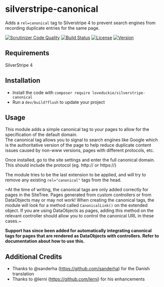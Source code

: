 # silverstripe-canonical

Adds a `rel=canonical` tag to Silverstripe 4 to prevent search engines from recording duplicate entries for the same page.

[![Scrutinizer Code Quality](https://scrutinizer-ci.com/g/loveduckie/silverstripe-canonical/badges/quality-score.png?b=master)](https://scrutinizer-ci.com/g/loveduckie/silverstripe-canonical/?branch=master)
[![Build Status](https://scrutinizer-ci.com/g/loveduckie/silverstripe-canonical/badges/build.png?b=master)](https://scrutinizer-ci.com/g/loveduckie/silverstripe-canonical/build-status/master)
[![License](https://img.shields.io/badge/License-BSD%203--Clause-blue.svg)](LICENSE.md)
[![Version](http://img.shields.io/packagist/v/loveduckie/silverstripe-canonical.svg?style=flat)](https://packagist.org/packages/loveduckie/silverstripe-canonical)

## Requirements

SilverStripe 4

## Installation

* Install the code with `composer require loveduckie/silverstripe-canonical`
* Run a `dev/build?flush` to update your project

## Usage

This module adds a simple canonical tag to your pages to allow for the specification of the default domain.  
The canonical tag allows you to signal to search engines like Google which is the authoritative version of the page to help reduce duplicate content issues caused by non-www versions, pages with different protocols, etc.

Once installed, go to the site settings and enter the full canonical domain.   This should include the protocol (eg. http:// or https://)

The module tries to be the last extension to be applied, and will try to remove any existing `rel="canonical"` tags from the head.  

~At the time of writing, the canonical tags are only added correctly for pages in the SiteTree.   Pages generated from custom controllers or from DataObjects may or may not work!  When creating the canonical tags, the module will look for a method called `CanonicalLink()` on the extended object.  If you are using DataObjects as pages, adding this method on the relevant controller should allow you to control the canonical URL in these cases.~

**Support has since been added for automatically integrating canonical tags for pages that are rendered as DataObjects with controllers. Refer to documentation about how to use this.**

## Additional Credits

* Thanks to @sanderha (<https://github.com/sanderha>) for the Danish translation
* Thanks to @lerni (<https://github.com/lerni>) for his enhancements

